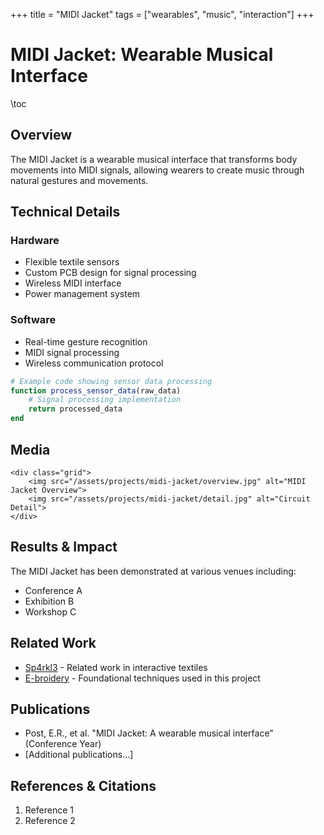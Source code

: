 +++
title = "MIDI Jacket"
tags = ["wearables", "music", "interaction"]
+++

# MIDI Jacket: Wearable Musical Interface

\toc

## Overview

The MIDI Jacket is a wearable musical interface that transforms body movements into MIDI signals, allowing wearers to create music through natural gestures and movements.

## Technical Details

### Hardware
* Flexible textile sensors
* Custom PCB design for signal processing
* Wireless MIDI interface
* Power management system

### Software
* Real-time gesture recognition
* MIDI signal processing
* Wireless communication protocol

```julia
# Example code showing sensor data processing
function process_sensor_data(raw_data)
    # Signal processing implementation
    return processed_data
end
```

## Media

~~~
<div class="grid">
    <img src="/assets/projects/midi-jacket/overview.jpg" alt="MIDI Jacket Overview">
    <img src="/assets/projects/midi-jacket/detail.jpg" alt="Circuit Detail">
</div>
~~~

## Results & Impact

The MIDI Jacket has been demonstrated at various venues including:
* Conference A
* Exhibition B
* Workshop C

## Related Work

* [Sp4rkl3](/projects/sparkle) - Related work in interactive textiles
* [E-broidery](/projects/e-broidery) - Foundational techniques used in this project

## Publications

* Post, E.R., et al. "MIDI Jacket: A wearable musical interface" (Conference Year)
* [Additional publications...]

## References & Citations

1. Reference 1
2. Reference 2